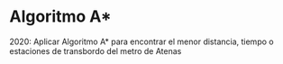 # Algoritmo A*
2020: Aplicar Algoritmo A* para encontrar el menor distancia, tiempo o estaciones de transbordo del metro de Atenas
